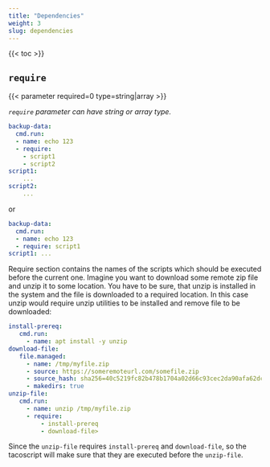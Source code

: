 ```yaml
---
title: "Dependencies"
weight: 3
slug: dependencies
---
```

{{< toc >}}

## `require`

{{< parameter required=0 type=string|array >}}

*`require` parameter can have string or array type.*

```yaml
backup-data:
  cmd.run:
  - name: echo 123
  - require:
    - script1
    - script2
script1:
    ...
script2:
    ...
```

or

```yaml
backup-data:
  cmd.run:
  - name: echo 123
  - require: script1
script1: ...
```

Require section contains the names of the scripts which should be executed before the current one. Imagine you want to
download some remote zip file and unzip it to some location. You have to be sure, that unzip is installed in the system
and the file is downloaded to a required location. In this case unzip would require unzip utilities to be installed and
remove file to be downloaded:

```yaml
install-prereq:
   cmd.run:
     - name: apt install -y unzip
download-file:
   file.managed:
     - name: /tmp/myfile.zip
     - source: https://someremoteurl.com/somefile.zip
     - source_hash: sha256=40c5219fc82b478b1704a02d66c93cec2da90afa62dc18d7af06c6130d9966ed
     - makedirs: true
unzip-file:
   cmd.run:
     - name: unzip /tmp/myfile.zip
     - require:
         - install-prereq
         - download-file>
```

Since the `unzip-file` requires `install-prereq` and `download-file`, so the tacoscript will make sure that they are
executed before the `unzip-file`.
